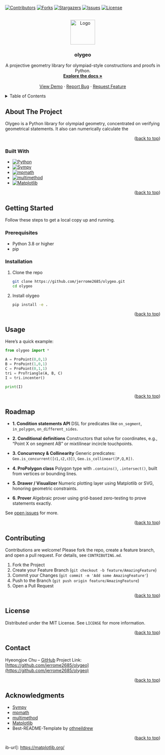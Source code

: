 <!-- Improved compatibility of back to top link: See: https://github.com/othneildrew/Best-README-Template/pull/73 -->

<a id="readme-top"></a>

[![Contributors][contributors-shield]][contributors-url]
[![Forks][forks-shield]][forks-url]
[![Stargazers][stars-shield]][stars-url]
[![Issues][issues-shield]][issues-url]
[![License][license-shield]][license-url]

<br />
<div align="center">
  <a href="https://github.com/jerrome2685/olygeo">
    <img src="images/logo.png" alt="Logo" width="80" height="80">
  </a>

  <h3 align="center">olygeo</h3>

  <p align="center">
    A projective geometry library for olympiad-style constructions and proofs in Python.
    <br />
    <a href="https://github.com/jerrome2685/olygeo"><strong>Explore the docs »</strong></a>
    <br /><br />
    <a href="https://github.com/jerrome2685/olygeo">View Demo</a>
    &middot;
    <a href="https://github.com/jerrome2685/olygeo/issues/new?labels=bug&template=bug-report.md">Report Bug</a>
    &middot;
    <a href="https://github.com/jerrome2685/olygeo/issues/new?labels=enhancement&template=feature-request.md">Request Feature</a>
  </p>
</div>

<details>
  <summary>Table of Contents</summary>
  <ol>
    <li><a href="#about-the-project">About The Project</a>
      <ul><li><a href="#built-with">Built With</a></li></ul>
    </li>
    <li><a href="#getting-started">Getting Started</a>
      <ul>
        <li><a href="#prerequisites">Prerequisites</a></li>
        <li><a href="#installation">Installation</a></li>
      </ul>
    </li>
    <li><a href="#usage">Usage</a></li>
    <li><a href="#roadmap">Roadmap</a></li>
    <li><a href="#contributing">Contributing</a></li>
    <li><a href="#license">License</a></li>
    <li><a href="#contact">Contact</a></li>
    <li><a href="#acknowledgments">Acknowledgments</a></li>
  </ol>
</details>

## About The Project

Olygeo is a Python library for olympiad geometry, concentrated on verifying geometrical statements. It also can numerically calculate the   

<p align="right">(<a href="#readme-top">back to top</a>)</p>

### Built With

- [![Python][python-shield]][python-url]
- [![Sympy][sympy-shield]][sympy-url]
- [![mpmath][mpmath-shield]][mpmath-url]
- [![multimethod][multimethod-shield]][multimethod-url]
- [![Matplotlib][matplotlib-shield]][matplotlib-url]

<p align="right">(<a href="#readme-top">back to top</a>)</p>

## Getting Started

Follow these steps to get a local copy up and running.

### Prerequisites

* Python 3.8 or higher
* pip

### Installation

1. Clone the repo

   ```sh
   git clone https://github.com/jerrome2685/olygeo.git
   cd olygeo
   ```
2. Install olygeo

   ```sh
   pip install -e .
   ```

<p align="right">(<a href="#readme-top">back to top</a>)</p>

## Usage

Here’s a quick example:

```python
from olygeo import *

A = ProPoint(0,0,1)
B = ProPoint(1,0,1)
C = ProPoint(0,1,1)
tri = ProTriangle(A, B, C)
I = tri.incenter()

print(I)
```

<p align="right">(<a href="#readme-top">back to top</a>)</p>

## Roadmap

* **1. Condition statements API**
  DSL for predicates like `on_segment`, `in_polygon`, `on_different_sides`.

* **2. Conditional definitions**
  Constructors that solve for coordinates, e.g., “Point X on segment AB” or mixtilinear incircle touchpoints.

* **3. Concurrency & Collinearity**
  Generic predicates: `Geo.is_concurrent([ℓ1,ℓ2,ℓ3])`, `Geo.is_collinear([P,Q,R])`.

* **4. ProPolygon class**
  Polygon type with `.contains()`, `.intersect()`, built from vertices or bounding lines.

* **5. Drawer / Visualizer**
  Numeric plotting layer using Matplotlib or SVG, honoring geometric constraints.

* **6. Prover**
  Algebraic prover using grid-based zero-testing to prove statements exactly.

See [open issues](https://github.com/jerrome2685/olygeo/issues) for more.

<p align="right">(<a href="#readme-top">back to top</a>)</p>

## Contributing

Contributions are welcome! Please fork the repo, create a feature branch, and open a pull request. For details, see `CONTRIBUTING.md`.

1. Fork the Project
2. Create your Feature Branch (`git checkout -b feature/AmazingFeature`)
3. Commit your Changes (`git commit -m 'Add some AmazingFeature'`)
4. Push to the Branch (`git push origin feature/AmazingFeature`)
5. Open a Pull Request

<p align="right">(<a href="#readme-top">back to top</a>)</p>

## License

Distributed under the MIT License. See `LICENSE` for more information.

<p align="right">(<a href="#readme-top">back to top</a>)</p>

## Contact

Hyeongjoe Chu – [GitHub](https://github.com/jerrome2685)
Project Link: [https://github.com/jerrome2685/olygeo](https://github.com/jerrome2685/olygeo)

<p align="right">(<a href="#readme-top">back to top</a>)</p>

## Acknowledgments

* [Sympy](https://www.sympy.org/)
* [mpmath](https://mpmath.org/)
* [multimethod](https://github.com/mrocklin/multimethod)
* [Matplotlib](https://matplotlib.org/)
* Best-README-Template by [othneildrew](https://github.com/othneildrew/Best-README-Template)

<p align="right">(<a href="#readme-top">back to top</a>)</p>

<!-- MARKDOWN LINKS & IMAGES -->

[contributors-shield]: https://img.shields.io/github/contributors/jerrome2685/olygeo.svg?style=for-the-badge
[contributors-url]: https://github.com/jerrome2685/olygeo/graphs/contributors
[forks-shield]: https://img.shields.io/github/forks/jerrome2685/olygeo.svg?style=for-the-badge
[forks-url]: https://github.com/jerrome2685/olygeo/network/members
[stars-shield]: https://img.shields.io/github/stars/jerrome2685/olygeo.svg?style=for-the-badge
[stars-url]: https://github.com/jerrome2685/olygeo/stargazers
[issues-shield]: https://img.shields.io/github/issues/jerrome2685/olygeo.svg?style=for-the-badge
[issues-url]: https://github.com/jerrome2685/olygeo/issues
[license-shield]: https://img.shields.io/github/license/jerrome2685/olygeo.svg?style=for-the-badge
[license-url]: https://github.com/jerrome2685/olygeo/blob/master/LICENSE
ib-url]: https://matplotlib.org/

[python-shield]: https://img.shields.io/badge/Python-3776AB?style=for-the-badge&logo=python&logoColor=white
[python-url]: https://www.python.org/
[sympy-shield]: https://img.shields.io/badge/Sympy-336790?style=for-the-badge&logo=sympy&logoColor=white
[sympy-url]: https://www.sympy.org/
[mpmath-shield]: https://img.shields.io/badge/mpmath-005555?style=for-the-badge&logo=python&logoColor=white
[mpmath-url]: https://mpmath.org/
[multimethod-shield]: https://img.shields.io/badge/multimethod-552288?style=for-the-badge&logo=python&logoColor=white
[multimethod-url]: https://github.com/mrocklin/multimethod
[matplotlib-shield]: https://img.shields.io/badge/Matplotlib-CC5500?style=for-the-badge&logo=python&logoColor=white
[matplotlib-url]: https://matplotlib.org/

